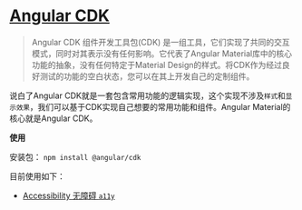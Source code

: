 # [Angular CDK](https://material.angular.io/cdk/categories)   

> Angular CDK 组件开发工具包(CDK) 是一组工具，它们实现了共同的交互模式，同时对其表示没有任何影响。它代表了Angular Material库中的核心功能的抽象，没有任何特定于Material Design的样式。将CDK作为经过良好测试的功能的空白状态，您可以在其上开发自己的定制组件。    

说白了Angular CDK就是一套包含常用功能的逻辑实现，这个实现不涉及`样式`和`显示效果`，我们可以基于CDK实现自己想要的常用功能和组件。Angular Material的核心就是Angular CDK。    

  

**使用**  

安装包：   `npm install @angular/cdk`



目前使用如下：   

- [Accessibility 无障碍 `a11y`](./Accessibility.md)

